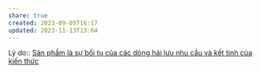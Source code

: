 ```yaml
---
share: true
created: 2023-09-05T16:17
updated: 2023-11-13T13:04
---
```

Lý do:: [Sản phẩm là sự bồi tụ của các dòng hải lưu nhu cầu và kết tinh của kiến thức](./S%E1%BA%A3n%20ph%E1%BA%A9m%20l%C3%A0%20s%E1%BB%B1%20b%E1%BB%93i%20t%E1%BB%A5%20c%E1%BB%A7a%20c%C3%A1c%20d%C3%B2ng%20h%E1%BA%A3i%20l%C6%B0u%20nhu%20c%E1%BA%A7u%20v%C3%A0%20k%E1%BA%BFt%20tinh%20c%E1%BB%A7a%20ki%E1%BA%BFn%20th%E1%BB%A9c.md)